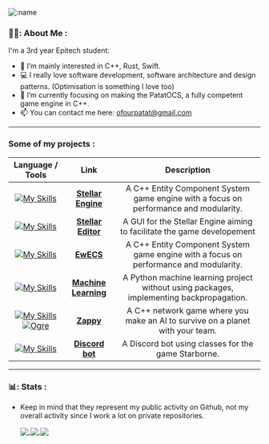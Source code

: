 ![:name](https://count.getloli.com/get/@glassalo?theme=rule34)

### 👨‍💻: About Me :
  I'm a 3rd year Epitech student:
  - 👀 I’m mainly interested in C++, Rust, Swift.
  - 💻 I really love software development, software architecture and design patterns. (Optimisation is something I love too)
  - 🌱 I’m currently focusing on making the PatatOCS, a fully competent game engine in C++.
  - 📫 You can contact me here: ofourpatat@gmail.com

---

### Some of my projects :
| Language / Tools | Link | Description |
|:---:|:---:|:---:|
| [![My Skills](https://skillicons.dev/icons?i=cpp)](C++) | [**Stellar Engine**](https://github.com/UwUClub/Stellar-Engine) |  A C++ Entity Component System game engine with a focus on performance and modularity. |
| [![My Skills](https://skillicons.dev/icons?i=cpp)](C++) | [**Stellar Editor**](https://github.com/UwUClub/Stellar-Editor) | A GUI for the Stellar Engine aiming to facilitate the game developement |
| [![My Skills](https://skillicons.dev/icons?i=cpp)](C++) | [**EwECS**](https://github.com/UwUClub/EwECS) |  A C++ Entity Component System game engine with a focus on performance and modularity. |
| [![My Skills](https://skillicons.dev/icons?i=py)](Python) | [**Machine Learning**](https://github.com/UwUClub/NeuralNetwork) | A Python machine learning project without using packages, implementing backpropagation. |
| [![My Skills](https://skillicons.dev/icons?i=cpp)](C++) [![Ogre](https://www.ogre3d.org/wp-content/uploads/2019/04/ogre_header.png)](Ogre3D)  | [**Zappy**](https://github.com/UwUClub/Zappy) | A C++ network game where you make an AI to survive on a planet with your team. |
| [![My Skills](https://skillicons.dev/icons?i=js)](JavaScript) | [**Discord bot**](https://github.com/GlassAlo/discord-bot-starborne) | A Discord bot using classes for the game Starborne. |

---

### 📊: Stats :
- Keep in mind that they represent my public activity on Github, not my overall activity since I work a lot on private repositories.

  <a href="https://github.com/anuraghazra/github-readme-stats">
    <img align="center" src="https://github-readme-stats.vercel.app/api?username=GlassAlo&theme=darcula" />
  </a>


  <a href="https://github.com/anuraghazra/github-readme-stats">
    <img align="center" src="https://github-readme-stats.vercel.app/api/top-langs/?username=GlassAlo&langs_count=8&theme=darcula&layout=compact" />
  </a>


  <a href="https://github.com/anuraghazra/github-readme-stats">
    <img align="center" src="https://github-readme-stats.vercel.app/api/wakatime?username=@glassalo&theme=darcula&layout=compact" />  
  </a>
